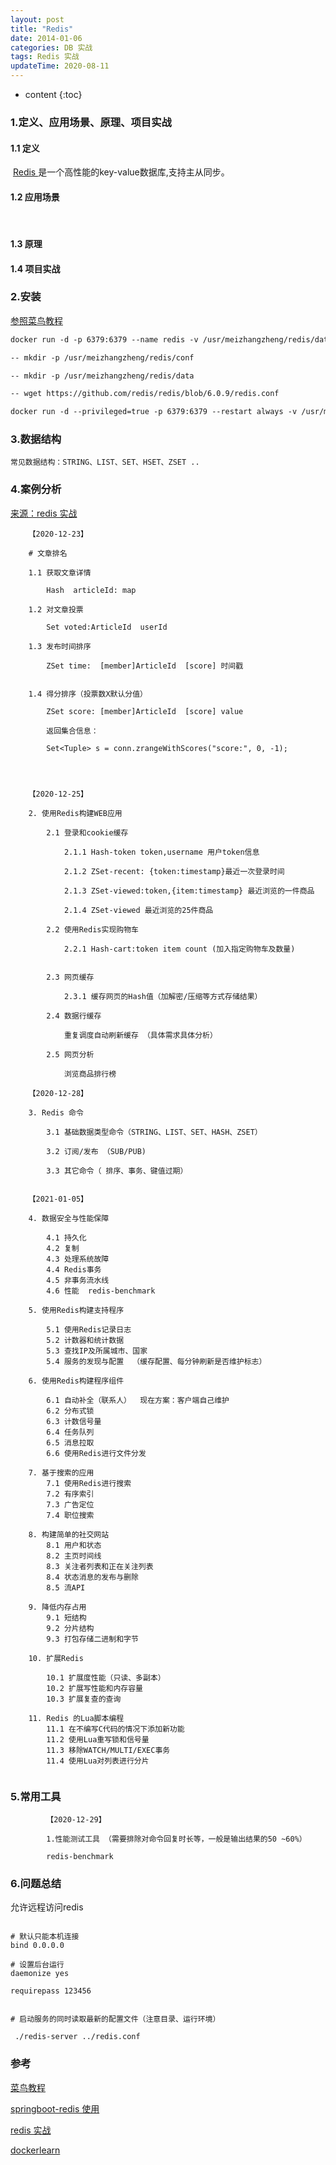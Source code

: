 ```yaml
---
layout: post
title: "Redis"
date: 2014-01-06 
categories: DB 实战
tags: Redis 实战
updateTime: 2020-08-11 
---
```


* content
{:toc}
### 1.定义、应用场景、原理、项目实战

#### 1.1 定义

​	[Redis ](https://baike.baidu.com/item/Redis/6549233?fr=aladdin) 是一个高性能的key-value数据库,支持主从同步。

#### 1.2 应用场景

​	

#### 1.3 原理

#### 1.4 项目实战

### 2.安装

[参照菜鸟教程](https://www.runoob.com/redis/redis-tutorial.html)

```dockerfile
docker run -d -p 6379:6379 --name redis -v /usr/meizhangzheng/redis/data：/data  meizhangzheng/redis:6.0.9 --appendonly yes

-- mkdir -p /usr/meizhangzheng/redis/conf

-- mkdir -p /usr/meizhangzheng/redis/data

-- wget https://github.com/redis/redis/blob/6.0.9/redis.conf

docker run -d --privileged=true -p 6379:6379 --restart always -v /usr/meizhangzheng/redis/conf/redis.conf:/etc/redis/redis.conf -v /usr/meizhangzheng/redis/data:/data --name redis meizhangzheng/redis:6.0.9 redis-server /etc/redis/redis.conf --appendonly yes
```



### 3.数据结构

```
常见数据结构：STRING、LIST、SET、HSET、ZSET ..
```

### 4.案例分析

[来源：redis 实战](https://github.com/josiahcarlson/redis-in-action)
```
	【2020-12-23】

	# 文章排名

	1.1 获取文章详情

		Hash  articleId: map

	1.2 对文章投票
		
		Set voted:ArticleId  userId

	1.3 发布时间排序

		ZSet time:	[member]ArticleId  [score] 时间戳


	1.4 得分排序（投票数X默认分值）

		ZSet score:	[member]ArticleId  [score] value

		返回集合信息：

		Set<Tuple> s = conn.zrangeWithScores("score:", 0, -1);

	


	【2020-12-25】
	
	2. 使用Redis构建WEB应用

		2.1 登录和cookie缓存

			2.1.1 Hash-token token,username 用户token信息

			2.1.2 ZSet-recent: {token:timestamp}最近一次登录时间
			
			2.1.3 ZSet-viewed:token,{item:timestamp} 最近浏览的一件商品
			
			2.1.4 ZSet-viewed 最近浏览的25件商品

		2.2 使用Redis实现购物车
			
			2.2.1 Hash-cart:token item count (加入指定购物车及数量)


		2.3 网页缓存

			2.3.1 缓存网页的Hash值（加解密/压缩等方式存储结果）    

		2.4 数据行缓存

			重复调度自动刷新缓存 （具体需求具体分析）

		2.5 网页分析

			浏览商品排行榜

	【2020-12-28】

	3. Redis 命令

		3.1 基础数据类型命令（STRING、LIST、SET、HASH、ZSET）

		3.2 订阅/发布 （SUB/PUB)

		3.3 其它命令（ 排序、事务、键值过期）


	【2021-01-05】

	4. 数据安全与性能保障
		
		4.1 持久化
		4.2 复制
		4.3 处理系统故障
		4.4 Redis事务
		4.5 非事务流水线
		4.6 性能  redis-benchmark

	5. 使用Redis构建支持程序
		
		5.1 使用Redis记录日志
		5.2 计数器和统计数据
		5.3 查找IP及所属城市、国家
		5.4 服务的发现与配置  （缓存配置、每分钟刷新是否维护标志）

	6. 使用Redis构建程序组件

		6.1 自动补全（联系人）  现在方案：客户端自己维护
		6.2 分布式锁
		6.3 计数信号量
		6.4 任务队列
		6.5 消息拉取
		6.6 使用Redis进行文件分发

	7. 基于搜索的应用
		7.1 使用Redis进行搜索
		7.2 有序索引
		7.3 广告定位
		7.4 职位搜索

	8. 构建简单的社交网站
		8.1 用户和状态
		8.2 主页时间线
		8.3 关注者列表和正在关注列表
		8.4 状态消息的发布与删除
		8.5 流API

	9. 降低内存占用
		9.1 短结构
		9.2 分片结构
		9.3 打包存储二进制和字节

	10. 扩展Redis

		10.1 扩展度性能（只读、多副本）
		10.2 扩展写性能和内存容量
		10.3 扩展复查的查询

	11. Redis 的Lua脚本编程
		11.1 在不编写C代码的情况下添加新功能
		11.2 使用Lua重写锁和信号量
		11.3 移除WATCH/MULTI/EXEC事务
		11.4 使用Lua对列表进行分片
		
```
### 5.常用工具


```
		【2020-12-29】

		1.性能测试工具 （需要排除对命令回复时长等，一般是输出结果的50 ~60%）

		redis-benchmark 

```

### 6.问题总结

允许远程访问redis


```shell

# 默认只能本机连接
bind 0.0.0.0

# 设置后台运行
daemonize yes

requirepass 123456


# 启动服务的同时读取最新的配置文件（注意目录、运行环境）

 ./redis-server ../redis.conf

```

### 参考

[菜鸟教程](https://www.runoob.com/redis/redis-tutorial.html)

[springboot-redis 使用](https://www.jianshu.com/p/b9154316227e)

[redis 实战](https://github.com/josiahcarlson/redis-in-action)

[dockerlearn](https://gitee.com/xushj/dockerlearn)